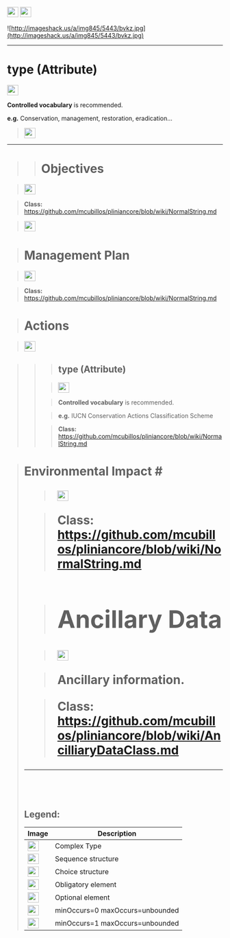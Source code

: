 <img src='http://imageshack.us/a/img16/5397/multipleg.jpg' width='26' height='24' /> <img src='http://img6.imageshack.us/img6/1315/sequencej.jpg' width='26' height='24' />


![http://imageshack.us/a/img845/5443/bvkz.jpg](http://imageshack.us/a/img845/5443/bvkz.jpg)





---

# type (Attribute) #

<img src='http://img585.imageshack.us/img585/4808/optional.jpg' width='26' height='24' />

<b>Controlled vocabulary</b> is recommended.

<b>e.g.</b> Conservation, management, restoration, eradication...

> <img src='http://img6.imageshack.us/img6/1315/sequencej.jpg' width='26' height='24' />

---

> > # Objectives #


> <img src='http://img585.imageshack.us/img585/4808/optional.jpg' width='26' height='24' />

> <b>Class:</b> https://github.com/mcubillos/pliniancore/blob/wiki/NormalString.md

> <img src='http://img6.imageshack.us/img6/1315/sequencej.jpg' width='26' height='24' />


> # Management Plan #

> <img src='http://img19.imageshack.us/img19/4356/infinitol.jpg' width='26' height='24' />

> <b>Class:</b> https://github.com/mcubillos/pliniancore/blob/wiki/NormalString.md


> # Actions #

> <img src='http://img52.imageshack.us/img52/2777/elementkw.jpg' width='26' height='24' />
<blockquote><blockquote>
<blockquote><h2>type (Attribute)</h2></blockquote></li></ul>

> <img src='http://img585.imageshack.us/img585/4808/optional.jpg' width='26' height='24' />

> <b>Controlled vocabulary</b> is recommended.

> <b>e.g.</b> IUCN Conservation Actions Classification Scheme

> <b>Class:</b> https://github.com/mcubillos/pliniancore/blob/wiki/NormalString.md

</blockquote></blockquote>

<blockquote><h1>Environmental Impact #

> <img src='http://img52.imageshack.us/img52/2777/elementkw.jpg' width='26' height='24' />

> <b>Class:</b> https://github.com/mcubillos/pliniancore/blob/wiki/NormalString.md

> # Ancillary Data #

> <img src='http://img19.imageshack.us/img19/4356/infinitol.jpg' width='26' height='24' />

> Ancillary information.

> <b>Class:</b> https://github.com/mcubillos/pliniancore/blob/wiki/AncilliaryDataClass.md



---

<br>
<h2><b>Legend:</b></h2>

<table><thead><th>Image</th><th>Description</th></thead><tbody>
<tr><td><img src='http://imageshack.us/a/img16/5397/multipleg.jpg' width='26' height='24' /></td><td>Complex Type</td></tr>
<tr><td><img src='http://img6.imageshack.us/img6/1315/sequencej.jpg' width='26' height='24' /></td><td>Sequence structure</td></tr>
<tr><td><img src='http://img266.imageshack.us/img266/2791/choice.jpg' width='26' height='24' /></td><td>Choice structure</td></tr>
<tr><td><img src='http://img52.imageshack.us/img52/2777/elementkw.jpg' width='26' height='24' /></td><td>Obligatory element</td></tr>
<tr><td><img src='http://img585.imageshack.us/img585/4808/optional.jpg' width='26' height='24' /></td><td>Optional element</td></tr>
<tr><td><img src='http://img19.imageshack.us/img19/4356/infinitol.jpg' width='26' height='24' /></td><td>minOccurs=0 maxOccurs=unbounded</td></tr>
<tr><td><img src='http://img198.imageshack.us/img198/6134/unoinfinito.jpg' width='26' height='24' /></td><td>minOccurs=1 maxOccurs=unbounded</td></tr>
